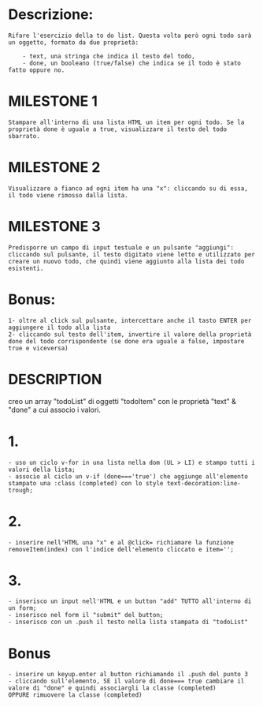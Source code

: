 # Descrizione:

    Rifare l'esercizio della to do list. Questa volta però ogni todo sarà un oggetto, formato da due proprietà:

        - text, una stringa che indica il testo del todo,
        - done, un booleano (true/false) che indica se il todo è stato fatto oppure no.

# MILESTONE 1

    Stampare all'interno di una lista HTML un item per ogni todo. Se la proprietà done è uguale a true, visualizzare il testo del todo sbarrato.

# MILESTONE 2

    Visualizzare a fianco ad ogni item ha una "x": cliccando su di essa, il todo viene rimosso dalla lista.

# MILESTONE 3

    Predisporre un campo di input testuale e un pulsante "aggiungi": cliccando sul pulsante, il testo digitato viene letto e utilizzato per creare un nuovo todo, che quindi viene aggiunto alla lista dei todo esistenti.

# Bonus:

    1- oltre al click sul pulsante, intercettare anche il tasto ENTER per aggiungere il todo alla lista
    2- cliccando sul testo dell'item, invertire il valore della proprietà done del todo corrispondente (se done era uguale a false, impostare true e viceversa)

# DESCRIPTION

creo un array "todoList" di oggetti "todoItem" con le proprietà "text" & "done" a cui associo i valori.

# 1.

    - uso un ciclo v-for in una lista nella dom (UL > LI) e stampo tutti i valori della lista;
    - associo al ciclo un v-if (done==='true') che aggiunge all'elemento stampato una :class (completed) con lo style text-decoration:line-trough;

# 2.

    - inserire nell'HTML una "x" e al @click= richiamare la funzione removeItem(index) con l'indice dell'elemento cliccato e item='';

# 3.

    - inserisco un input nell'HTML e un button "add" TUTTO all'interno di un form;
    - inserisco nel form il "submit" del button;
    - inserisco con un .push il testo nella lista stampata di "todoList"

# Bonus

    - inserire un keyup.enter al button richiamando il .push del punto 3
    - cliccando sull'elemento, SE il valore di done=== true cambiare il valore di "done" e quindi associargli la classe (completed)
    OPPURE rimuovere la classe (completed)
